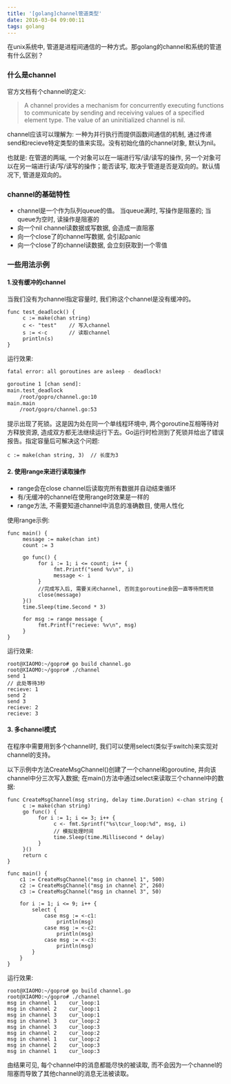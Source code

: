 ```yaml
---
title: '[golang]channel管道类型'
date: 2016-03-04 09:00:11
tags: golang
---
```


在unix系统中, 管道是进程间通信的一种方式。那golang的channel和系统的管道有什么区别？

### 什么是channel
官方文档有个channel的定义:


>    A channel provides a mechanism for concurrently executing functions to communicate
>    by sending and receiving values of a specified element type.
>    The value of an uninitialized channel is nil.

channel应该可以理解为: 一种为并行执行而提供函数间通信的机制, 通过传递send和recieve特定类型的值来实现。没有初始化值的channel对象, 默认为nil。
<!--more-->

也就是: 在管道的两端, 一个对象可以在一端进行写/读/读写的操作, 另一个对象可以在另一端进行读/写/读写的操作；能否读写, 取决于管道是否是双向的。默认情况下, 管道是双向的。

### channel的基础特性
- channel是一个作为队列queue的值。 当queue满时, 写操作是阻塞的; 当queue为空时, 读操作是阻塞的
- 向一个nil channel读数据或写数据, 会造成一直阻塞
- 向一个close了的channel写数据, 会引起panic
- 向一个close了的channel读数据, 会立刻获取到一个零值

### 一些用法示例
#### 1.没有缓冲的channel
当我们没有为channel指定容量时, 我们称这个channel是没有缓冲的。
```golang
func test_deadlock() {
     c := make(chan string)
     c <- "test"    // 写入channel
     s := <-c       // 读取channel
     println(s)
}
```
运行效果:
```bash
fatal error: all goroutines are asleep - deadlock!

goroutine 1 [chan send]:
main.test_deadlock
	/root/gopro/channel.go:10
main.main
	/root/gopro/channel.go:53
```
提示出现了死锁。这是因为处在同一个单线程环境中, 两个goroutine互相等待对方释放资源, 造成双方都无法继续运行下去。Go运行时检测到了死锁并给出了错误报告。指定容量后可解决这个问题:
```golang
c := make(chan string, 3)  // 长度为3
```

#### 2. 使用range来进行读取操作
- range会在close channel后读取完所有数据并自动结束循环
- 有/无缓冲的channel在使用range时效果是一样的
- range方法, 不需要知道channel中消息的准确数目, 使用人性化

使用range示例:
```golang
func main() {
     message := make(chan int)
     count := 3

     go func() {
          for i := 1; i <= count; i++ {
               fmt.Printf("send %v\n", i)
               message <- i
          }
          //完成写入后, 需要关闭channel, 否则主goroutine会因一直等待而死锁
          close(message)
     }()
     time.Sleep(time.Second * 3)

     for msg := range message {
          fmt.Printf("recieve: %v\n", msg)
     }
}
```
运行效果:
```golang
root@XIAOMO:~/gopro# go build channel.go
root@XIAOMO:~/gopro# ./channel
send 1
// 此处等待3秒
recieve: 1
send 2
send 3
recieve: 2
recieve: 3
```

#### 3. 多channel模式
在程序中需要用到多个channel时, 我们可以使用select(类似于switch)来实现对channel的支持。

以下示例中方法CreateMsgChannel()创建了一个channel和goroutine, 并向该channel中分三次写入数据; 在main()方法中通过select来读取三个channel中的数据:
```golang
func CreateMsgChannel(msg string, delay time.Duration) <-chan string {
     c := make(chan string)
     go func() {
          for i := 1; i <= 3; i++ {
               c <- fmt.Sprintf("%s\tcur_loop:%d", msg, i)
               // 模拟处理时间
               time.Sleep(time.Millisecond * delay)
          }
     }()
     return c
}

func main() {
    c1 := CreateMsgChannel("msg in channel 1", 500)
    c2 := CreateMsgChannel("msg in channel 2", 260)
    c3 := CreateMsgChannel("msg in channel 3", 50)

    for i := 1; i <= 9; i++ {
        select {
            case msg := <-c1:
                println(msg)
            case msg := <-c2:
                println(msg)
            case msg := <-c3:
                println(msg)
        }
    }
}
```
运行效果:
```golang
root@XIAOMO:~/gopro# go build channel.go
root@XIAOMO:~/gopro# ./channel
msg in channel 1	cur_loop:1
msg in channel 2	cur_loop:1
msg in channel 3	cur_loop:1
msg in channel 3	cur_loop:2
msg in channel 3	cur_loop:3
msg in channel 2	cur_loop:2
msg in channel 1	cur_loop:2
msg in channel 2	cur_loop:3
msg in channel 1	cur_loop:3
```
由结果可见, 每个channel中的消息都能尽快的被读取, 而不会因为一个channel的阻塞而导致了其他channel的消息无法被读取。